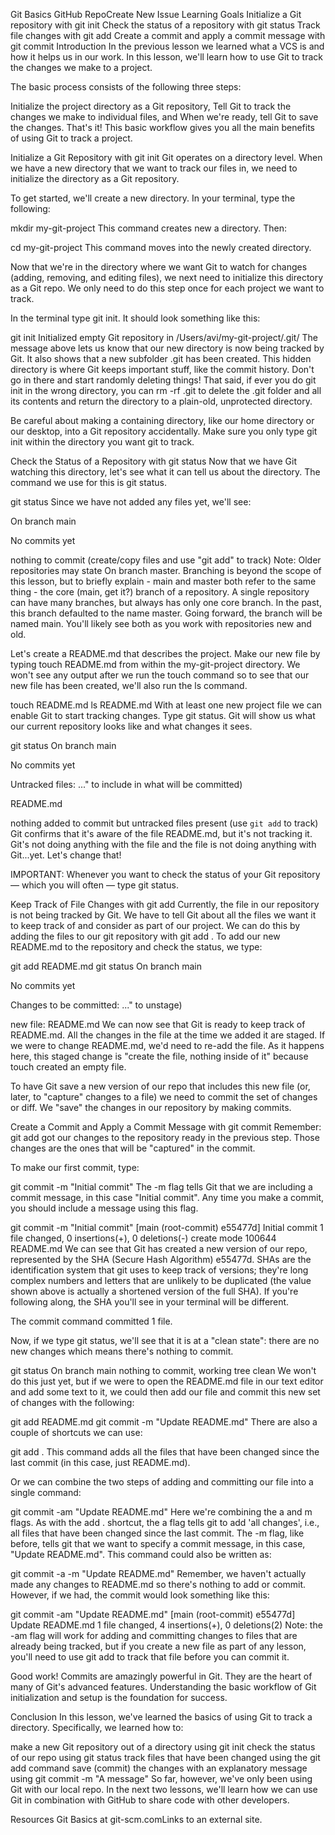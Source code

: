 Git Basics
GitHub RepoCreate New Issue
Learning Goals
Initialize a Git repository with git init
Check the status of a repository with git status
Track file changes with git add
Create a commit and apply a commit message with git commit
Introduction
In the previous lesson we learned what a VCS is and how it helps us in our work. In this lesson, we'll learn how to use Git to track the changes we make to a project.

The basic process consists of the following three steps:

Initialize the project directory as a Git repository,
Tell Git to track the changes we make to individual files, and
When we're ready, tell Git to save the changes.
That's it! This basic workflow gives you all the main benefits of using Git to track a project.

Initialize a Git Repository with git init
Git operates on a directory level. When we have a new directory that we want to track our files in, we need to initialize the directory as a Git repository.

To get started, we'll create a new directory. In your terminal, type the following:

 mkdir my-git-project
This command creates new a directory. Then:

 cd my-git-project
This command moves into the newly created directory.

Now that we're in the directory where we want Git to watch for changes (adding, removing, and editing files), we next need to initialize this directory as a Git repo. We only need to do this step once for each project we want to track.

In the terminal type git init. It should look something like this:

 git init
Initialized empty Git repository in /Users/avi/my-git-project/.git/
The message above lets us know that our new directory is now being tracked by Git. It also shows that a new subfolder .git has been created. This hidden directory is where Git keeps important stuff, like the commit history. Don't go in there and start randomly deleting things! That said, if ever you do git init in the wrong directory, you can rm -rf .git to delete the .git folder and all its contents and return the directory to a plain-old, unprotected directory.

Be careful about making a containing directory, like our home directory or our desktop, into a Git repository accidentally. Make sure you only type git init within the directory you want git to track.

Check the Status of a Repository with git status
Now that we have Git watching this directory, let's see what it can tell us about the directory. The command we use for this is git status.

 git status
Since we have not added any files yet, we'll see:

On branch main

No commits yet

nothing to commit (create/copy files and use "git add" to track)
Note: Older repositories may state On branch master. Branching is beyond the scope of this lesson, but to briefly explain - main and master both refer to the same thing - the core (main, get it?) branch of a repository. A single repository can have many branches, but always has only one core branch. In the past, this branch defaulted to the name master. Going forward, the branch will be named main. You'll likely see both as you work with repositories new and old.

Let's create a README.md that describes the project. Make our new file by typing touch README.md from within the my-git-project directory. We won't see any output after we run the touch command so to see that our new file has been created, we'll also run the ls command.

 touch README.md
 ls
README.md
With at least one new project file we can enable Git to start tracking changes. Type git status. Git will show us what our current repository looks like and what changes it sees.

 git status
On branch main

No commits yet

Untracked files:
..." to include in what will be committed)

  README.md

nothing added to commit but untracked files present (use `git add` to track)
Git confirms that it's aware of the file README.md, but it's not tracking it. Git's not doing anything with the file and the file is not doing anything with Git...yet. Let's change that!

IMPORTANT: Whenever you want to check the status of your Git repository — which you will often — type git status.

Keep Track of File Changes with git add
Currently, the file in our repository is not being tracked by Git. We have to tell Git about all the files we want it to keep track of and consider as part of our project. We can do this by adding the files to our git repository with git add <filename or path>. To add our new README.md to the repository and check the status, we type:

 git add README.md
 git status
On branch main

No commits yet

Changes to be committed:
..." to unstage)

  new file:   README.md
We can now see that Git is ready to keep track of README.md. All the changes in the file at the time we added it are staged. If we were to change README.md, we'd need to re-add the file. As it happens here, this staged change is "create the file, nothing inside of it" because touch created an empty file.

To have Git save a new version of our repo that includes this new file (or, later, to "capture" changes to a file) we need to commit the set of changes or diff. We "save" the changes in our repository by making commits.

Create a Commit and Apply a Commit Message with git commit
Remember: git add got our changes to the repository ready in the previous step. Those changes are the ones that will be "captured" in the commit.

To make our first commit, type:

 git commit -m "Initial commit"
The -m flag tells Git that we are including a commit message, in this case "Initial commit". Any time you make a commit, you should include a message using this flag.

 git commit -m "Initial commit"
[main (root-commit) e55477d] Initial commit
 1 file changed, 0 insertions(+), 0 deletions(-)
 create mode 100644 README.md
We can see that Git has created a new version of our repo, represented by the SHA (Secure Hash Algorithm) e55477d. SHAs are the identification system that git uses to keep track of versions; they're long complex numbers and letters that are unlikely to be duplicated (the value shown above is actually a shortened version of the full SHA). If you're following along, the SHA you'll see in your terminal will be different.

The commit command committed 1 file.

Now, if we type git status, we'll see that it is at a "clean state": there are no new changes which means there's nothing to commit.

 git status
On branch main
nothing to commit, working tree clean
We won't do this just yet, but if we were to open the README.md file in our text editor and add some text to it, we could then add our file and commit this new set of changes with the following:

 git add README.md
 git commit -m "Update README.md"
There are also a couple of shortcuts we can use:

 git add .
This command adds all the files that have been changed since the last commit (in this case, just README.md).

Or we can combine the two steps of adding and committing our file into a single command:

 git commit -am "Update README.md"
Here we're combining the a and m flags. As with the add . shortcut, the a flag tells git to add 'all changes', i.e., all files that have been changed since the last commit. The -m flag, like before, tells git that we want to specify a commit message, in this case, "Update README.md". This command could also be written as:

 git commit -a -m "Update README.md"
Remember, we haven't actually made any changes to README.md so there's nothing to add or commit. However, if we had, the commit would look something like this:

 git commit -am "Update README.md"
[main (root-commit) e55477d] Update README.md
 1 file changed, 4 insertions(+), 0 deletions(2)
Note: the -am flag will work for adding and committing changes to files that are already being tracked, but if you create a new file as part of any lesson, you'll need to use git add to track that file before you can commit it.

Good work! Commits are amazingly powerful in Git. They are the heart of many of Git's advanced features. Understanding the basic workflow of Git initialization and setup is the foundation for success.

Conclusion
In this lesson, we've learned the basics of using Git to track a directory. Specifically, we learned how to:

make a new Git repository out of a directory using git init
check the status of our repo using git status
track files that have been changed using the git add <filename or path> command
save (commit) the changes with an explanatory message using git commit -m "A message"
So far, however, we've only been using Git with our local repo. In the next two lessons, we'll learn how we can use Git in combination with GitHub to share code with other developers.

Resources
Git Basics at git-scm.comLinks to an external site.